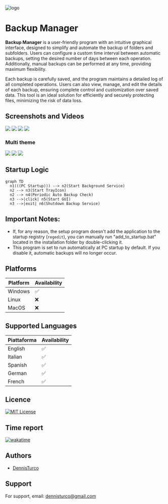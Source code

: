 ![logo](src/main/resources/res/img/logo.ico)

# Backup Manager

**Backup Manager** is a user-friendly program with an intuitive graphical interface, designed to simplify and automate the backup of folders and subfolders. Users can configure a custom time interval between automatic backups, setting the desired number of days between each operation. Additionally, manual backups can be performed at any time, providing maximum flexibility.

Each backup is carefully saved, and the program maintains a detailed log of all completed operations. Users can also view, manage, and edit the details of each backup, ensuring complete control and customization over saved data. This tool is an ideal solution for efficiently and securely protecting files, minimizing the risk of data loss.


## Screenshots and Videos
[](./docs/video/BackupManagerVideo.mp4)

![](./docs/imgs/AutoBackup.png)
![](./docs/imgs/BackupList.png)
![](./docs/imgs/CompletedBackup.png)
![](./docs/imgs/ThemeLanguage.png)

### Multi theme
![](./docs/imgs/Home.png)
![](./docs/imgs/Home2.png)
![](./docs/imgs/Home3.png)


## Startup Logic
```mermaid
graph TD
  n1(((PC Startup))) --> n2(Start Background Service)
  n2 --> n3(Start TrayIcon)
  n2 --> n4(Periodic Auto Backup Check)
  n3 -->|click| n5(Start GUI)
  n3 -->|exit| n6(Shutdown Backup Service)
```


## Important Notes:
* If, for any reason, the setup program doesn't add the application to the startup registry (`regedit`), you can manually run "add_to_startup.bat" located in the installation folder by double-clicking it.
* This program is set to run automatically at PC startup by default. If you disable it, automatic backups will no longer occur.


## Platforms

| Platform | Availability |
| --- | --- |
| Windows | ✅ |
| Linux | ❌ |
| MacOS | ❌ |

## Supported Languages

| Piattaforma | Availability |
| --- | --- |
| English | ✅ |
| Italian | ✅ |
| Spanish | ✅ |
| German | ✅ |
| French | ✅ |

## Licence

[![MIT License](https://img.shields.io/badge/License-MIT-green.svg)](https://choosealicense.com/licenses/mit/)

## Time report
[![wakatime](https://wakatime.com/badge/user/ce36d0fc-2f0b-4e85-b318-872804ab18b6/project/882e0afb-87a6-495d-9082-a9de9f9f4f19.svg)](https://wakatime.com/badge/user/ce36d0fc-2f0b-4e85-b318-872804ab18b6/project/882e0afb-87a6-495d-9082-a9de9f9f4f19)

## Authors

- [DennisTurco](https://www.github.com/DennisTurco)


## Support

For support, email: dennisturco@gmail.com
